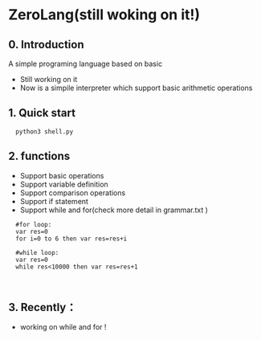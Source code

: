 # ZeroLang(still woking on it!)

## 0. Introduction
A simple programing language based on basic 

* Still working on it
* Now is a simpile interpreter which support basic arithmetic operations

## 1. Quick start

      python3 shell.py 


## 2. functions
* Support basic operations
* Support variable definition
* Support comparison operations
* Support if statement
* Support while and for(check more detail in grammar.txt )
```
  #for loop:
  var res=0
  for i=0 to 6 then var res=res+i
  
  #while loop:
  var res=0
  while res<10000 then var res=res+1
  
  
```

## 3. Recently：
* working on while and for !


